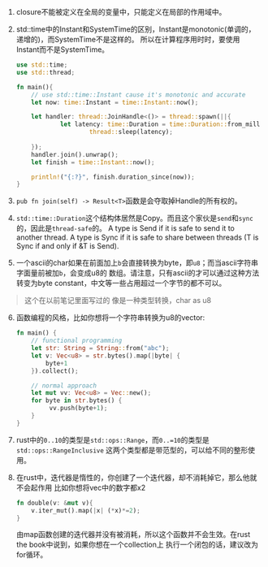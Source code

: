 1. closure不能被定义在全局的变量中，只能定义在局部的作用域中。

2. std::time中的Instant和SystemTime的区别，Instant是monotonic(单调的，递增的)，而SystemTime不是这样的。
   所以在计算程序用时时，要使用Instant而不是SystemTime。
   ```rust
   use std::time;
   use std::thread;

   fn main(){
       // use std::time::Instant cause it's monotonic and accurate
       let now: time::Instant = time::Instant::now();

	   let handler: thread::JoinHandle<()> = thread::spawn(||{
	           let latency: time::Duration = time::Duration::from_millis(300);
			           thread::sleep(latency);
					       
	   });
       handler.join().unwrap();
       let finish = time::Instant::now();

       println!("{:?}", finish.duration_since(now));
   }
   ```

3. `pub fn join(self) -> Result<T>`函数是会夺取掉Handle的所有权的。

4. `std::time::Duration`这个结构体居然是Copy。而且这个家伙是`send`和`sync`的，因此是`thread-safe`的。
   A type is Send if it is safe to send it to another thread.
   A type is Sync if it is safe to share between threads (T is Sync if and only if &T is Send).

5. 一个ascii的char如果在前面加上`b`会直接转换为byte，即`u8`；而当ascii字符串字面量前被加`b`，会变成u8的
  数组。请注意，只有ascii的才可以通过这种方法转变为byte constant，中文等一些占用超过一个字节的都不可以。
  > 这个在以前笔记里面写过的
  > 像是一种类型转换，char as u8

6. 函数编程的风格，比如你想将一个字符串转换为u8的vector:
   ```rust
   fn main() {
       // functional programming
       let str: String = String::from("abc");
       let v: Vec<u8> = str.bytes().map(|byte| {
           byte+1
	   }).collect();

	   // normal approach
	   let mut vv: Vec<u8> = Vec::new();
	   for byte in str.bytes() {
	        vv.push(byte+1);
   	   }
   }
   ```

7. rust中的`0..10`的类型是`std::ops::Range`，而`0..=10`的类型是`std::ops::RangeInclusive`
   这两个类型都是带范型的，可以给不同的整形使用。

8. 在rust中，迭代器是惰性的，你创建了一个迭代器，却不消耗掉它，那么他就不会起作用
   比如你想将vec中的数字都x2
   ```rust
   fn double(v: &mut v){
       v.iter_mut().map(|x| (*x)*=2);
   }
   ```
   由map函数创建的迭代器并没有被消耗，所以这个函数并不会生效。在rust the book中说到，如果你想在一个collection上
   执行一个闭包的话，建议改为for循环。


